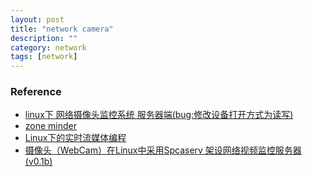 ```yaml
---
layout: post
title: "network camera"
description: ""
category: network
tags: [network]
---
```


### Reference 
* [linux下 网络摄像头监控系统 服务器端(bug:修改设备打开方式为读写)](http://download.csdn.net/download/wanchangjiu123/3134157)
* [zone minder](http://www.zoneminder.com/)
* [Linux下的实时流媒体编程](http://www.ibm.com/developerworks/cn/linux/l-mdst/)
* [摄像头（WebCam）在Linux中采用Spcaserv 架设网络视频监控服务器 (v0.1b)](http://www.linuxsir.com/main/node/221)
